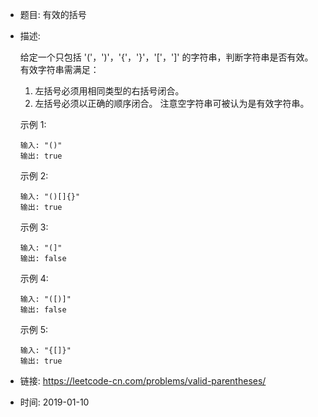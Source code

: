 * 题目: 有效的括号
* 描述: 
    
    给定一个只包括 '('，')'，'{'，'}'，'['，']' 的字符串，判断字符串是否有效。
    有效字符串需满足：
    1. 左括号必须用相同类型的右括号闭合。
    2. 左括号必须以正确的顺序闭合。
    注意空字符串可被认为是有效字符串。

    示例 1:
    ```
    输入: "()"
    输出: true
    ```
    示例 2:
    ```
    输入: "()[]{}"
    输出: true
    ```
    示例 3:
    ```
    输入: "(]"
    输出: false
    ```
    示例 4:
    ```
    输入: "([)]"
    输出: false
    ```
    示例 5:
    ```
    输入: "{[]}"
    输出: true
    ```
* 链接: https://leetcode-cn.com/problems/valid-parentheses/

* 时间: 2019-01-10
